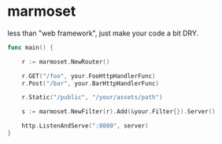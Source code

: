 marmoset
========

less than "web framework", just make your code a bit DRY.

```go
func main() {

	r := marmoset.NewRouter()

	r.GET("/foo", your.FooHttpHandlerFunc)
	r.Post("/bar", your.BarHttpHandlerFunc)

	r.Static("/public", "/your/assets/path")

	s := marmoset.NewFilter(r).Add(&your.Filter{}).Server()

	http.ListenAndServe(":8080", server)
}
```
